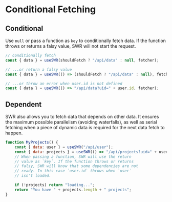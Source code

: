 # Conditional Fetching

## Conditional

Use `null` or pass a function as `key` to conditionally fetch data. If the function throws or returns a falsy value, SWR will not start the request.

```js
// conditionally fetch
const { data } = useSWR(shouldFetch ? "/api/data" : null, fetcher);

// ...or return a falsy value
const { data } = useSWR(() => (shouldFetch ? "/api/data" : null), fetcher);

// ...or throw an error when user.id is not defined
const { data } = useSWR(() => "/api/data?uid=" + user.id, fetcher);
```

## Dependent

SWR also allows you to fetch data that depends on other data. It ensures the maximum possible parallelism (avoiding waterfalls), as well as serial fetching when a piece of dynamic data is required for the next data fetch to happen.

```js
function MyProjects() {
    const { data: user } = useSWR("/api/user");
    const { data: projects } = useSWR(() => "/api/projects?uid=" + user.id);
    // When passing a function, SWR will use the return
    // value as `key`. If the function throws or returns
    // falsy, SWR will know that some dependencies are not
    // ready. In this case `user.id` throws when `user`
    // isn't loaded.

    if (!projects) return "loading...";
    return "You have " + projects.length + " projects";
}
```

